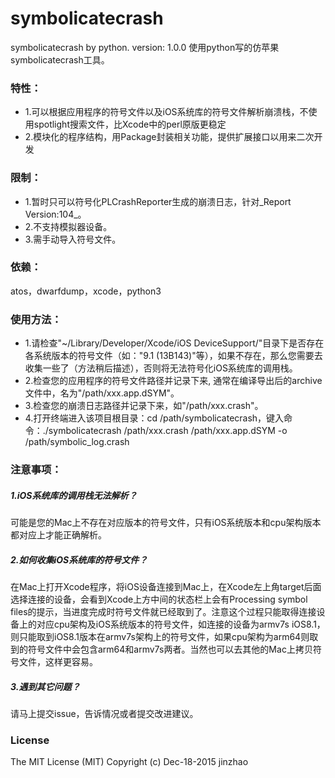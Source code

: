 # symbolicatecrash
symbolicatecrash by python.
version: 1.0.0
使用python写的仿苹果symbolicatecrash工具。

### 特性：
* 1.可以根据应用程序的符号文件以及iOS系统库的符号文件解析崩溃栈，不使用spotlight搜索文件，比Xcode中的perl原版更稳定
* 2.模块化的程序结构，用Package封装相关功能，提供扩展接口以用来二次开发

### 限制：
* 1.暂时只可以符号化PLCrashReporter生成的崩溃日志，针对_Report Version:104_。
* 2.不支持模拟器设备。
* 3.需手动导入符号文件。

### 依赖：
atos，dwarfdump，xcode，python3

### 使用方法：
* 1.请检查"~/Library/Developer/Xcode/iOS DeviceSupport/"目录下是否存在各系统版本的符号文件（如："9.1 (13B143)"等），如果不存在，那么您需要去收集一些了（方法稍后描述），否则将无法符号化iOS系统库的调用栈。
* 2.检查您的应用程序的符号文件路径并记录下来, 通常在编译导出后的archive文件中，名为"/path/xxx.app.dSYM"。
* 3.检查您的崩溃日志路径并记录下来，如"/path/xxx.crash"。
* 4.打开终端进入该项目根目录：cd /path/symbolicatecrash，键入命令：./symbolicatecrash /path/xxx.crash /path/xxx.app.dSYM -o /path/symbolic_log.crash

### 注意事项：
##### 1.iOS系统库的调用栈无法解析？
可能是您的Mac上不存在对应版本的符号文件，只有iOS系统版本和cpu架构版本都对应上才能正确解析。
##### 2.如何收集iOS系统库的符号文件？
在Mac上打开Xcode程序，将iOS设备连接到Mac上，在Xcode左上角target后面选择连接的设备，会看到Xcode上方中间的状态栏上会有Processing symbol files的提示，当进度完成时符号文件就已经取到了。注意这个过程只能取得连接设备上的对应cpu架构及iOS系统版本的符号文件，如连接的设备为armv7s iOS8.1，则只能取到iOS8.1版本在armv7s架构上的符号文件，如果cpu架构为arm64则取到的符号文件中会包含arm64和armv7s两者。当然也可以去其他的Mac上拷贝符号文件，这样更容易。
##### 3.遇到其它问题？
请马上提交issue，告诉情况或者提交改进建议。

### License
The MIT License (MIT)
Copyright (c) Dec-18-2015 jinzhao
